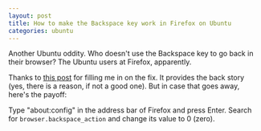 ```yaml
---
layout: post
title: How to make the Backspace key work in Firefox on Ubuntu
categories: ubuntu
---
```


Another Ubuntu oddity. Who doesn't use the Backspace key to go back in their browser? The Ubuntu users at Firefox, apparently.

Thanks to [this post](http://embraceubuntu.com/2006/12/21/fix-firefox-backspace-to-take-you-to-the-previous-page/) for filling me in on the fix. It provides the back story (yes, there is a reason, if not a good one). But in case that goes away, here's the payoff:

Type "about:config" in the address bar of Firefox and press Enter. Search for `browser.backspace_action` and change its value to 0 (zero).
